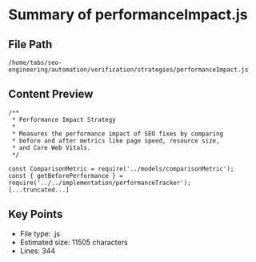 # Summary of performanceImpact.js
  
## File Path
`/home/tabs/seo-engineering/automation/verification/strategies/performanceImpact.js`

## Content Preview
```
/**
 * Performance Impact Strategy
 * 
 * Measures the performance impact of SEO fixes by comparing
 * before and after metrics like page speed, resource size,
 * and Core Web Vitals.
 */

const ComparisonMetric = require('../models/comparisonMetric');
const { getBeforePerformance } = require('../../implementation/performanceTracker');
[...truncated...]
```

## Key Points
- File type: .js
- Estimated size: 11505 characters
- Lines: 344
